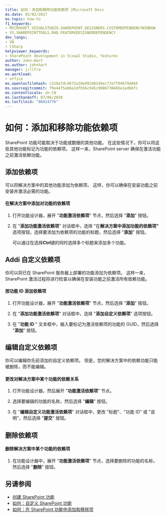 ```yaml
---
title: 如何：添加和移除功能依赖项 |Microsoft Docs
ms.date: 02/02/2017
ms.topic: how-to
f1_keywords:
- MICROSOFT.VISUALSTUDIO.SHAREPOINT.DESIGNERS.CUSTOMDEPENDENCYWINDOW
- VS.SHAREPOINTTOOLS.RAD.FEATUREDESIGNERDEPENDENCY
dev_langs:
- VB
- CSharp
helpviewer_keywords:
- SharePoint development in Visual Studio, features
author: John-Hart
ms.author: johnhart
manager: jillfra
ms.workload:
- office
ms.openlocfilehash: c318a7dc4672a10e993d0149ec77e7f94679d465
ms.sourcegitcommit: f9e44f5ab6a1dfb56c945c9986730465e1adb6fc
ms.contentlocale: zh-CN
ms.lasthandoff: 07/06/2020
ms.locfileid: "86014776"
---
```

# <a name="how-to-add-and-remove-feature-dependencies"></a>如何：添加和移除功能依赖项
  SharePoint 功能可能取决于功能或数据的其他功能。 在这些情况下，你可以将这些其他功能标记为功能的依赖项。 这样一来，SharePoint server 确保在激活功能之前激活依赖功能。

## <a name="add-dependencies"></a>添加依赖项
 可以将解决方案中的其他功能添加为依赖项。 这样，你可以确保在安装功能之前安装并激活必需的功能。

#### <a name="to-add-a-dependency-on-a-feature-in-the-solution"></a>在解决方案中添加对功能的依赖项

1. 打开功能设计器，展开 "**功能激活依赖项**" 节点，然后选择 "**添加**" 按钮。

2. 在 "**添加功能激活依赖项**" 对话框中，选择 "在**解决方案中添加功能的依赖项"** 选项按钮，选择要添加为依赖项的功能的标题，然后选择 "**添加**" 按钮。

     可以通过在选择**Ctrl**键的同时选择多个标题来添加多个功能。

## <a name="addi-custom-dependencies"></a>Addi 自定义依赖项
 你可以将已在 SharePoint 服务器上部署的功能添加为依赖项。 这样一来，SharePoint 激活过程将进行检查以确保在安装功能之前激活所有依赖功能。

#### <a name="to-add-a-dependency-by-the-feature-id"></a>按功能 ID 添加依赖项

1. 打开功能设计器，展开 "**功能激活依赖项**" 节点，然后选择 "**添加**" 按钮。

2. 在 "**添加功能激活依赖项**" 对话框中，选择 "**添加自定义依赖项**" 选项按钮。

3. 在 "**功能 ID** " 文本框中，输入要标记为激活依赖项的功能的 GUID，然后选择 "**添加**" 按钮。

## <a name="edit-custom-dependencies"></a>编辑自定义依赖项
 你可以编辑你先前添加的自定义依赖项。 但是，您的解决方案中的依赖功能只能被删除，而不能编辑。

#### <a name="to-change-a-dependency-on-a-feature-in-the-solution"></a>更改对解决方案中某个功能的依赖关系

1. 打开功能设计器，然后展开 "**功能激活依赖项**" 节点。

2. 选择要编辑的功能的名称，然后选择 "**编辑**" 按钮。

3. 在 "**编辑自定义功能激活依赖项**" 对话框中，更改 "标题"、"功能 ID" 或 "说明"，然后选择 "**提交**" 按钮。

## <a name="remove-dependencies"></a>删除依赖项

#### <a name="to-remove-a-dependency-on-a-feature-in-the-solution"></a>删除解决方案中某个功能的依赖项

1. 在功能设计器中，展开 "**功能激活依赖项**" 节点，选择要删除的功能的名称，然后选择 "**删除**" 按钮。

## <a name="see-also"></a>另请参阅
- [创建 SharePoint 功能](../sharepoint/creating-sharepoint-features.md)
- [如何：自定义 SharePoint 功能](../sharepoint/how-to-customize-a-sharepoint-feature.md)
- [如何：在 SharePoint 功能中添加和移除项](../sharepoint/how-to-add-and-remove-items-to-sharepoint-features.md)
